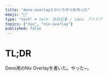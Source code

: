 ```yaml
---
title: "deno-overlayとかいうやつを作った"
emoji: "💨"
type: "tech" # tech: 技術記事 / idea: アイデア
topics: ["nix", "nix-overlay"]
published: false
---
```


# TL;DR
Deno用のNix Overlayを書いた。やった~。
